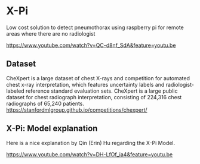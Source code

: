 # X-Pi
Low cost solution to detect pneumothorax using raspberry pi for remote areas where there are no radiologist

https://www.youtube.com/watch?v=QC-d8nf_SdA&feature=youtu.be

## Dataset
CheXpert is a large dataset of chest X-rays and competition for automated chest x-ray interpretation, which features uncertainty labels and radiologist-labeled reference standard evaluation sets. 
CheXpert is a large public dataset for chest radiograph interpretation, consisting of 224,316 chest radiographs of 65,240 patients.
https://stanfordmlgroup.github.io/competitions/chexpert/

## X-Pi: Model explanation
Here is a nice explanation by Qin (Erin) Hu regarding the X-Pi Model.

https://www.youtube.com/watch?v=DH-LfOf_ia4&feature=youtu.be
